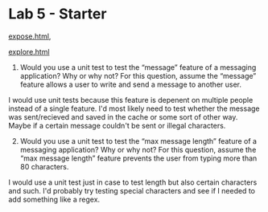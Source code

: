# Lab 5 - Starter
[expose.html](https://erhuang623.github.io/Lab5_Starter/expose.html),

[explore.html](https://erhuang623.github.io/Lab5_Starter/explore.html)

1) Would you use a unit test to test the “message” feature of a messaging application? Why or why not? For this question, assume the “message” feature allows a user to write and send a message to another user.

I would use unit tests because this feature is depenent on multiple people instead of a single feature. I'd most likely need to test whether the message was sent/recieved and saved in the cache or some sort of other way. Maybe if a certain message couldn't be sent or illegal characters.

2) Would you use a unit test to test the “max message length” feature of a messaging application? Why or why not? For this question, assume the “max message length” feature prevents the user from typing more than 80 characters.

I would use a unit test just in case to test length but also certain characters and such. I'd probably try testing special characters and see if I needed to add something like a regex.